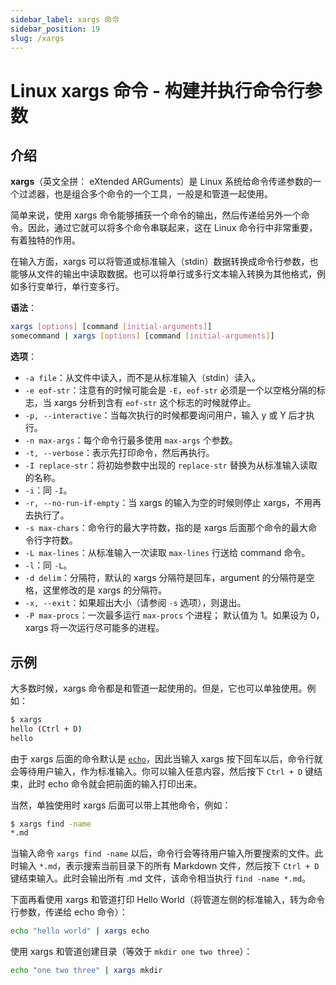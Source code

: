 ```yaml
---
sidebar_label: xargs 命令
sidebar_position: 19
slug: /xargs
---
```


# Linux xargs 命令 - 构建并执行命令行参数



## 介绍

**xargs**（英文全拼： eXtended ARGuments）是 Linux 系统给命令传递参数的一个过滤器，也是组合多个命令的一个工具，一般是和管道一起使用。

简单来说，使用 xargs 命令能够捕获一个命令的输出，然后传递给另外一个命令。因此，通过它就可以将多个命令串联起来，这在 Linux 命令行中非常重要，有着独特的作用。

在输入方面，xargs 可以将管道或标准输入（stdin）数据转换成命令行参数，也能够从文件的输出中读取数据。也可以将单行或多行文本输入转换为其他格式，例如多行变单行，单行变多行。

**语法**：

```bash
xargs [options] [command [initial-arguments]]
somecommand | xargs [options] [command [initial-arguments]]
```

**选项**：

- `-a file`：从文件中读入，而不是从标准输入（stdin）读入。
- `-e eof-str`：注意有的时候可能会是 `-E`，`eof-str` 必须是一个以空格分隔的标志，当 xargs 分析到含有 `eof-str` 这个标志的时候就停止。
- `-p, --interactive`：当每次执行的时候都要询问用户，输入 y 或 Y 后才执行。
- `-n max-args`：每个命令行最多使用 `max-args` 个参数。
- `-t, --verbose`：表示先打印命令，然后再执行。
- `-I replace-str`：将初始参数中出现的 `replace-str` 替换为从标准输入读取的名称。
- `-i`：同 `-I`。
- `-r, --no-run-if-empty`：当 xargs 的输入为空的时候则停止 xargs，不用再去执行了。
- `-s max-chars`：命令行的最大字符数，指的是 xargs 后面那个命令的最大命令行字符数。
- `-L max-lines`：从标准输入一次读取 `max-lines` 行送给 command 命令。
- `-l`：同 `-L`。
- `-d delim`：分隔符，默认的 xargs 分隔符是回车，argument 的分隔符是空格，这里修改的是 xargs 的分隔符。
- `-x, --exit`：如果超出大小（请参阅 `-s` 选项），则退出。
- `-P max-procs`：一次最多运行 `max-procs` 个进程； 默认值为 1。如果设为 0，xargs 将一次运行尽可能多的进程。



## 示例

大多数时候，xargs 命令都是和管道一起使用的。但是，它也可以单独使用。例如：

```bash
$ xargs
hello (Ctrl + D)
hello
```

由于 xargs 后面的命令默认是 [`echo`](/linux-command/echo/)，因此当输入 xargs 按下回车以后，命令行就会等待用户输入，作为标准输入。你可以输入任意内容，然后按下 `Ctrl + D` 键结束，此时 echo 命令就会把前面的输入打印出来。

当然，单独使用时 xargs 后面可以带上其他命令，例如：

```bash
$ xargs find -name
*.md
```

当输入命令 `xargs find -name` 以后，命令行会等待用户输入所要搜索的文件。此时输入 `*.md`，表示搜索当前目录下的所有 Markdown 文件，然后按下 `Ctrl + D` 键结束输入。此时会输出所有 .md 文件，该命令相当执行 `find -name *.md`。

下面再看使用 xargs 和管道打印 Hello World（将管道左侧的标准输入，转为命令行参数，传递给 echo 命令）：

```bash
echo "hello world" | xargs echo
```

使用 xargs 和管道创建目录（等效于 `mkdir one two three`）：

```bash
echo "one two three" | xargs mkdir
```

